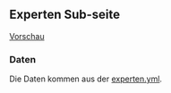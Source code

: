 ## Experten Sub-seite

[Vorschau](http://okfde.github.io/entwicklungsbarometer/experten/)

### Daten
Die Daten kommen aus der
[experten.yml](https://github.com/okfde/entwicklungsbarometer/blob/master/data/experten.yml).
